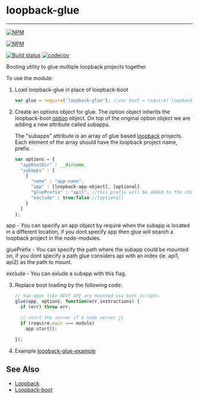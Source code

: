 # loopback-glue
----------------

[![NPM](https://nodei.co/npm/loopback-glue.png?downloads=true)](https://nodei.co/npm/loopback-glue/)

 [![NPM](https://nodei.co/npm-dl/loopback-glue.png?months=3&height=3)](https://nodei.co/npm/loopback-glue/)
 
 [![Build status](https://api.travis-ci.org/yantrashala/loopback-glue.svg?branch=v1.0.0)](https://api.travis-ci.org/yantrashala/loopback-glue.svg?branch=v1.0.0) [![codecov](https://codecov.io/gh/yantrashala/loopback-glue/branch/v1.0.0/graph/badge.svg)](https://codecov.io/gh/yantrashala/loopback-glue)


Booting utility to glue multiple loopback projects together

To use the module:

1. Load loopback-glue in place of loopback-boot

    ```js
    var glue = require('loopback-glue'); //var boot = require('loopback-boot');
    ```

2. Create an options object for glue. The option object inherits the loopback-boot [option][Option] object. On top of the original option object we are adding a new attribute called subapps.

    The "subapps" attribute is an array of glue based [loopback] projects. Each element of the array should have the loopback project name, prefix.

    ```js
    var options = {
      "appRootDir" : __dirname,
      "subapps" : [
        {
          "name" : "app-name",
          "app" : [loopback-app-object], [optional]
          "gluePrefix" : "api1", //this prefix will be added to the childApp Url's
          "exclude" : true/false //[optional]
        }
      ]
    };
    ```
    
  app - You can specify an app object by require when the subapp is located in a different location, if you dont specify app then glue will search a loopback project in the node-modules.
  
  gluePrefix - You can specify the path where the subapp could be mounted on, if you dont specify a path glue considers api with an index (ie. api1, api2) as the path to mount.
  
  exclude - You can exlude a subapp with this flag.

3. Replace boot loading by the following code:

    ```javascript
    // Sub-apps like REST API are mounted via boot scripts.
    glue(app, options, function(err,instructions) {
      if (err) throw err;

      // start the server if $ node server.js
      if (require.main === module)
        app.start();

    });
    ```

4. Example
 [loopback-glue-example]


See Also
--------------------------

- [Loopback][loopback]
- [Loopback-boot][loopback-boot]

[option]: https://apidocs.strongloop.com/loopback-boot/
[loopback-boot]: https://apidocs.strongloop.com/loopback-boot/
[loopback]: http://loopback.io
[loopback-glue-example]: https://github.com/yantrashala/loopback-glue-example
